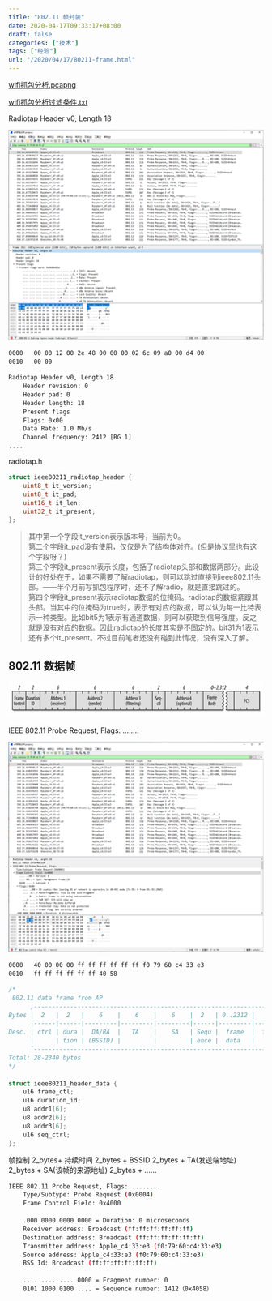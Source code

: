 ```yaml
---
title: "802.11 帧封装"
date: 2020-04-17T09:33:17+08:00
draft: false
categories: ["技术"]
tags: ["经验"]
url: "/2020/04/17/80211-frame.html"
---
```


 [wifi抓包分析.pcapng](/files/wifi抓包分析.pcapng) 

 [wifi抓包分析过滤条件.txt](/files/wifi抓包分析过滤条件.txt) 

Radiotap Header v0, Length 18

![wifi抓包-radiotap-header](/images/wifi抓包-radiotap-header.png)

```bash
0000   00 00 12 00 2e 48 00 00 00 02 6c 09 a0 00 d4 00
0010   00 00
```

```bash
Radiotap Header v0, Length 18
    Header revision: 0
    Header pad: 0
    Header length: 18
    Present flags
    Flags: 0x00
    Data Rate: 1.0 Mb/s
    Channel frequency: 2412 [BG 1]
....
```

radiotap.h

```c
struct ieee80211_radiotap_header {
	uint8_t it_version;
	uint8_t it_pad;
	uint16_t it_len;
	uint32_t it_present;
};
```

> 其中第一个字段it_version表示版本号，当前为0。  
> 第二个字段it_pad没有使用，仅仅是为了结构体对齐。(但是协议里也有这个字段呀？)  
> 第三个字段it_present表示长度，包括了radiotap头部和数据两部分。此设计的好处在于，如果不需要了解radiotap，则可以跳过直接到ieee802.11头部。——半个月前写抓包程序时，还不了解radio，就是直接跳过的。  
> 第四个字段it_present表示radiotap数据的位掩码。radiotap的数据紧跟其头部。当其中的位掩码为true时，表示有对应的数据，可以认为每一比特表示一种类型。比如bit5为1表示有通道数据，则可以获取到信号强度。反之就是没有对应的数据。因此radiotap的长度其实是不固定的。bit31为1表示还有多个it_present。不过目前笔者还没有碰到此情况，没有深入了解。  



## 802.11 数据帧

![802.11基本的数据帧](/images/802.11基本的数据帧.png)

IEEE 802.11 Probe Request, Flags: ........

![wireshark-wifi抓包](/images/wireshark-wifi抓包.png)

```bash
0000   40 00 00 00 ff ff ff ff ff ff f0 79 60 c4 33 e3
0010   ff ff ff ff ff ff 40 58
```



```c
/*
 802.11 data frame from AP
      ,-------------------------------------------------------------------.
Bytes |  2   |  2   |    6    |    6    |    6    |  2   | 0..2312 |   4  |
      |------|------|---------|---------|---------|------|---------|------|
Desc. | ctrl | dura |  DA/RA  |   TA    |    SA   | Sequ |  frame  |  fcs |
      |      | tion | (BSSID) |	 		|	 	  | ence |  data   |      |
      `-------------------------------------------------------------------'
Total: 28-2340 bytes
*/

struct ieee80211_header_data {
	u16 frame_ctl;
	u16 duration_id;
	u8 addr1[6];
	u8 addr2[6];
	u8 addr3[6];
	u16 seq_ctrl;
};
```

帧控制 2_bytes+ 持续时间 2_bytes + BSSID 2_bytes + TA(发送端地址) 2_bytes + SA(该帧的来源地址) 2_bytes + ……

```bash
IEEE 802.11 Probe Request, Flags: ........
    Type/Subtype: Probe Request (0x0004)
    Frame Control Field: 0x4000

    .000 0000 0000 0000 = Duration: 0 microseconds
    Receiver address: Broadcast (ff:ff:ff:ff:ff:ff)
    Destination address: Broadcast (ff:ff:ff:ff:ff:ff)
    Transmitter address: Apple_c4:33:e3 (f0:79:60:c4:33:e3)
    Source address: Apple_c4:33:e3 (f0:79:60:c4:33:e3)
    BSS Id: Broadcast (ff:ff:ff:ff:ff:ff)
    
    .... .... .... 0000 = Fragment number: 0
    0101 1000 0100 .... = Sequence number: 1412（0x4058）
```

